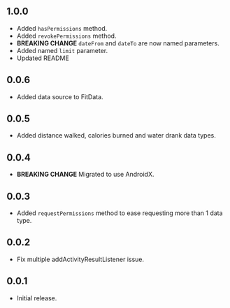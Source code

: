## 1.0.0

* Added `hasPermissions` method.
* Added `revokePermissions` method.
*  **BREAKING CHANGE** `dateFrom` and `dateTo` are now named parameters.
* Added named `limit` parameter.
* Updated README

## 0.0.6

* Added data source to FitData.
  
## 0.0.5

* Added distance walked, calories burned and water drank data types.

## 0.0.4

*  **BREAKING CHANGE** Migrated to use AndroidX.

## 0.0.3

* Added `requestPermissions` method to ease requesting more than 1 data type.

## 0.0.2

* Fix multiple addActivityResultListener issue.

## 0.0.1

* Initial release.